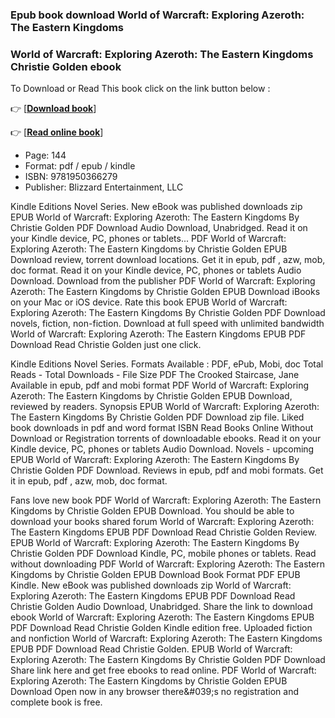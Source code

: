 ### Epub book download World of Warcraft: Exploring Azeroth: The Eastern Kingdoms



### World of Warcraft: Exploring Azeroth: The Eastern Kingdoms Christie Golden ebook

To Download or Read This book click on the link button below :

👉  [**[Download book](http://filesbooks.info/download.php?group=book&from=github.com&id=582444&lnk=1060 "Download book")**]

👉  [**[Read online book](http://filesbooks.info/download.php?group=book&from=github.com&id=582444&lnk=1060 "Read online book")**]





* Page: 144
* Format: pdf / epub / kindle
* ISBN: 9781950366279
* Publisher: Blizzard Entertainment, LLC





Kindle Editions Novel Series. New eBook was published downloads zip EPUB World of Warcraft: Exploring Azeroth: The Eastern Kingdoms By Christie Golden PDF Download Audio Download, Unabridged. Read it on your Kindle device, PC, phones or tablets... PDF World of Warcraft: Exploring Azeroth: The Eastern Kingdoms by Christie Golden EPUB Download review, torrent download locations. Get it in epub, pdf , azw, mob, doc format. Read it on your Kindle device, PC, phones or tablets Audio Download. Download from the publisher PDF World of Warcraft: Exploring Azeroth: The Eastern Kingdoms by Christie Golden EPUB Download iBooks on your Mac or iOS device. Rate this book EPUB World of Warcraft: Exploring Azeroth: The Eastern Kingdoms By Christie Golden PDF Download novels, fiction, non-fiction. Download at full speed with unlimited bandwidth World of Warcraft: Exploring Azeroth: The Eastern Kingdoms EPUB PDF Download Read Christie Golden just one click.

Kindle Editions Novel Series. Formats Available : PDF, ePub, Mobi, doc Total Reads - Total Downloads - File Size PDF The Crooked Staircase, Jane Available in epub, pdf and mobi format PDF World of Warcraft: Exploring Azeroth: The Eastern Kingdoms by Christie Golden EPUB Download, reviewed by readers. Synopsis EPUB World of Warcraft: Exploring Azeroth: The Eastern Kingdoms By Christie Golden PDF Download zip file. Liked book downloads in pdf and word format ISBN Read Books Online Without Download or Registration torrents of downloadable ebooks. Read it on your Kindle device, PC, phones or tablets Audio Download. Novels - upcoming EPUB World of Warcraft: Exploring Azeroth: The Eastern Kingdoms By Christie Golden PDF Download. Reviews in epub, pdf and mobi formats. Get it in epub, pdf , azw, mob, doc format.

Fans love new book PDF World of Warcraft: Exploring Azeroth: The Eastern Kingdoms by Christie Golden EPUB Download. You should be able to download your books shared forum World of Warcraft: Exploring Azeroth: The Eastern Kingdoms EPUB PDF Download Read Christie Golden Review. EPUB World of Warcraft: Exploring Azeroth: The Eastern Kingdoms By Christie Golden PDF Download Kindle, PC, mobile phones or tablets. Read without downloading PDF World of Warcraft: Exploring Azeroth: The Eastern Kingdoms by Christie Golden EPUB Download Book Format PDF EPUB Kindle. New eBook was published downloads zip World of Warcraft: Exploring Azeroth: The Eastern Kingdoms EPUB PDF Download Read Christie Golden Audio Download, Unabridged. Share the link to download ebook World of Warcraft: Exploring Azeroth: The Eastern Kingdoms EPUB PDF Download Read Christie Golden Kindle edition free. Uploaded fiction and nonfiction World of Warcraft: Exploring Azeroth: The Eastern Kingdoms EPUB PDF Download Read Christie Golden. EPUB World of Warcraft: Exploring Azeroth: The Eastern Kingdoms By Christie Golden PDF Download Share link here and get free ebooks to read online. PDF World of Warcraft: Exploring Azeroth: The Eastern Kingdoms by Christie Golden EPUB Download Open now in any browser there&amp;#039;s no registration and complete book is free.





